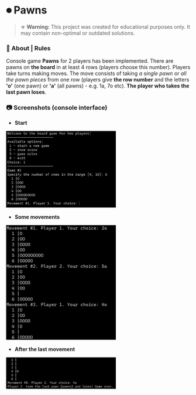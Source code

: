 # ⏺ Pawns

> ☣ **Warning:** This project was created for educational purposes only. It may contain non-optimal or outdated solutions.

### 📰 About | Rules

Console game **Pawns** for 2 players has been implemented. There are pawns on **the board** in at least 4 rows (players choose this number). Players take turns making moves. The move consists of taking *a single pawn* or *all the pawn pieces* from one row (players give **the row number** and the letters **'o'** (one pawn) or **'a'** (all pawns) - e.g. 1a, 7o etc). **The player who takes the last pawn loses**.

### 📷 Screenshots (console interface)

- **Start**
<img src="/_readmeImg/1-start.png?raw=true 'Start'" width="300">

- **Some movements**
<img src="/_readmeImg/2-move.png?raw=true 'Move'" width="300">

- **After the last movement**
<img src="/_readmeImg/3-end.png?raw=true 'End'" width="300">
